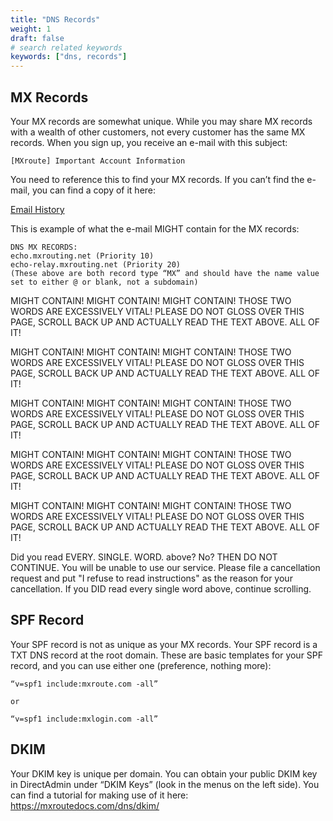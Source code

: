 ```yaml
---
title: "DNS Records"
weight: 1
draft: false
# search related keywords
keywords: ["dns, records"]
---
```


## MX Records

Your MX records are somewhat unique. While you may share MX records with a wealth of other customers, not every customer has the same MX records. When you sign up, you receive an e-mail with this subject:

```
[MXroute] Important Account Information
```

You need to reference this to find your MX records. If you can’t find the e-mail, you can find a copy of it here:

[Email History](https://accounts.mxroute.com/index.php?/clientarea/emails/)

This is example of what the e-mail MIGHT contain for the MX records:

```markup
DNS MX RECORDS:
echo.mxrouting.net (Priority 10)
echo-relay.mxrouting.net (Priority 20)
(These above are both record type “MX” and should have the name value set to either @ or blank, not a subdomain)
```

MIGHT CONTAIN! MIGHT CONTAIN! MIGHT CONTAIN! THOSE TWO WORDS ARE EXCESSIVELY VITAL! PLEASE DO NOT GLOSS OVER THIS PAGE, SCROLL BACK UP AND ACTUALLY READ THE TEXT ABOVE. ALL OF IT!

MIGHT CONTAIN! MIGHT CONTAIN! MIGHT CONTAIN! THOSE TWO WORDS ARE EXCESSIVELY VITAL! PLEASE DO NOT GLOSS OVER THIS PAGE, SCROLL BACK UP AND ACTUALLY READ THE TEXT ABOVE. ALL OF IT! 

MIGHT CONTAIN! MIGHT CONTAIN! MIGHT CONTAIN! THOSE TWO WORDS ARE EXCESSIVELY VITAL! PLEASE DO NOT GLOSS OVER THIS PAGE, SCROLL BACK UP AND ACTUALLY READ THE TEXT ABOVE. ALL OF IT! 

MIGHT CONTAIN! MIGHT CONTAIN! MIGHT CONTAIN! THOSE TWO WORDS ARE EXCESSIVELY VITAL! PLEASE DO NOT GLOSS OVER THIS PAGE, SCROLL BACK UP AND ACTUALLY READ THE TEXT ABOVE. ALL OF IT! 

MIGHT CONTAIN! MIGHT CONTAIN! MIGHT CONTAIN! THOSE TWO WORDS ARE EXCESSIVELY VITAL! PLEASE DO NOT GLOSS OVER THIS PAGE, SCROLL BACK UP AND ACTUALLY READ THE TEXT ABOVE. ALL OF IT! 

Did you read EVERY. SINGLE. WORD. above? No? THEN DO NOT CONTINUE. You will be unable to use our service. Please file a cancellation request and put "I refuse to read instructions" as the reason for your cancellation. If you DID read every single word above, continue scrolling.

## SPF Record

Your SPF record is not as unique as your MX records. Your SPF record is a TXT DNS record at the root domain. These are basic templates for your SPF record, and you can use either one (preference, nothing more):

```markup
“v=spf1 include:mxroute.com -all”

or

“v=spf1 include:mxlogin.com -all”
```

## DKIM

Your DKIM key is unique per domain. You can obtain your public DKIM key in DirectAdmin under “DKIM Keys” (look in the menus on the left side). You can find a tutorial for making use of it here: https://mxroutedocs.com/dns/dkim/

